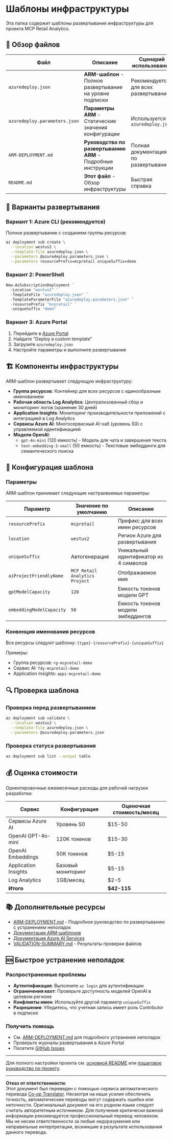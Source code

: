 <!--
CO_OP_TRANSLATOR_METADATA:
{
  "original_hash": "09c7975912db719927ad32946b55e621",
  "translation_date": "2025-09-30T13:20:15+00:00",
  "source_file": "azd/infra/README.md",
  "language_code": "ru"
}
-->
# Шаблоны инфраструктуры

Эта папка содержит шаблоны развертывания инфраструктуры для проекта MCP Retail Analytics.

## 📁 Обзор файлов

| Файл | Описание | Сценарий использования |
|------|-------------|----------|
| `azuredeploy.json` | **ARM-шаблон** - Полное развертывание на уровне подписки | Рекомендуется для всех развертываний |
| `azuredeploy.parameters.json` | **Параметры ARM** - Статические значения конфигурации | Используется с `azuredeploy.json` |
| `ARM-DEPLOYMENT.md` | **Руководство по развертыванию ARM** - Подробные инструкции | Полная документация по развертыванию |
| `README.md` | **Этот файл** - Обзор инфраструктуры | Быстрая справка |

## 🚀 Варианты развертывания

### Вариант 1: Azure CLI (рекомендуется)
Полное развертывание с созданием группы ресурсов:
```bash
az deployment sub create \
  --location westus2 \
  --template-file azuredeploy.json \
  --parameters @azuredeploy.parameters.json \
  --parameters resourcePrefix=mcpretail uniqueSuffix=demo
```

### Вариант 2: PowerShell
```powershell
New-AzSubscriptionDeployment `
  -Location "westus2" `
  -TemplateFile "azuredeploy.json" `
  -TemplateParameterFile "azuredeploy.parameters.json" `
  -resourcePrefix "mcpretail" `
  -uniqueSuffix "demo"
```

### Вариант 3: Azure Portal
1. Перейдите в [Azure Portal](https://portal.azure.com)
2. Найдите "Deploy a custom template"
3. Загрузите `azuredeploy.json`
4. Настройте параметры и выполните развертывание

## 🏗️ Компоненты инфраструктуры

ARM-шаблон развертывает следующую инфраструктуру:

- **Группа ресурсов**: Контейнер для всех ресурсов с единообразным именованием
- **Рабочая область Log Analytics**: Централизованный сбор и мониторинг логов (хранение 30 дней)
- **Application Insights**: Мониторинг производительности приложений с интеграцией в Log Analytics
- **Сервисы Azure AI**: Многосервисный AI-хаб (уровень S0) с управляемой идентификацией
- **Модели OpenAI**:
  - `gpt-4o-mini` (120 емкость) - Модель для чата и завершения текста
  - `text-embedding-3-small` (50 емкость) - Текстовые эмбеддинги для семантического поиска

## 🔧 Конфигурация шаблона

### Параметры
ARM-шаблон принимает следующие настраиваемые параметры:

| Параметр | Значение по умолчанию | Описание |
|-----------|---------|-------------|
| `resourcePrefix` | `mcpretail` | Префикс для всех имен ресурсов |
| `location` | `westus2` | Регион Azure для развертывания |
| `uniqueSuffix` | Автогенерация | Уникальный идентификатор из 4 символов |
| `aiProjectFriendlyName` | `MCP Retail Analytics Project` | Отображаемое имя |
| `gptModelCapacity` | `120` | Емкость токенов модели GPT |
| `embeddingModelCapacity` | `50` | Емкость токенов модели эмбеддингов |

### Конвенция именования ресурсов
Все ресурсы следуют шаблону: `{type}-{resourcePrefix}-{uniqueSuffix}`

Примеры:
- Группа ресурсов: `rg-mcpretail-demo`
- Сервис AI: `fdy-mcpretail-demo`
- Application Insights: `appi-mcpretail-demo`

## 🔍 Проверка шаблона

### Проверка перед развертыванием
```bash
az deployment sub validate \
  --location westus2 \
  --template-file azuredeploy.json \
  --parameters @azuredeploy.parameters.json
```

### Проверка статуса развертывания
```bash
az deployment sub list --output table
```

## 💰 Оценка стоимости

Ориентировочные ежемесячные расходы для рабочей нагрузки разработки:

| Сервис | Конфигурация | Оценочная стоимость/месяц |
|---------|---------------|-----------------|
| Сервисы Azure AI | Уровень S0 | $15-50 |
| OpenAI GPT-4o-mini | 120K токенов | $15-30 |
| OpenAI Embeddings | 50K токенов | $5-15 |
| Application Insights | Базовый мониторинг | $5-15 |
| Log Analytics | 1GB/месяц | $2-5 |
| **Итого** | | **$42-115** |

## 📚 Дополнительные ресурсы

- [ARM-DEPLOYMENT.md](./ARM-DEPLOYMENT.md) - Подробное руководство по развертыванию с устранением неполадок
- [Документация ARM-шаблонов](https://docs.microsoft.com/en-us/azure/azure-resource-manager/templates/)
- [Документация Azure AI Services](https://docs.microsoft.com/en-us/azure/cognitive-services/)
- [VALIDATION-SUMMARY.md](./VALIDATION-SUMMARY.md) - Результаты проверки файлов

## 🆘 Быстрое устранение неполадок

### Распространенные проблемы
- **Аутентификация**: Выполните `az login` для аутентификации
- **Ограничения квот**: Проверьте доступность моделей OpenAI в целевом регионе
- **Конфликты имен**: Используйте другой параметр `uniqueSuffix`
- **Разрешения**: Убедитесь, что учетная запись имеет роль Contributor в подписке

### Получить помощь
- См. [ARM-DEPLOYMENT.md](./ARM-DEPLOYMENT.md) для подробного устранения неполадок
- Проверьте журналы развертывания в Azure Portal
- Посетите [GitHub Issues](https://github.com/microsoft/MCP-Server-and-PostgreSQL-Sample-Retail/issues)

---

Для полного настройки проекта см. [основной README](../../README.md) или [пошаговое руководство по проекту](../../walkthrough/README.md).

---

**Отказ от ответственности**:  
Этот документ был переведен с помощью сервиса автоматического перевода [Co-op Translator](https://github.com/Azure/co-op-translator). Несмотря на наши усилия обеспечить точность, автоматические переводы могут содержать ошибки или неточности. Оригинальный документ на его родном языке следует считать авторитетным источником. Для получения критически важной информации рекомендуется профессиональный перевод человеком. Мы не несем ответственности за любые недоразумения или неправильные интерпретации, возникшие в результате использования данного перевода.